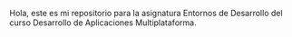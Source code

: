 Hola, este es mi repositorio para la asignatura Entornos de Desarrollo del curso Desarrollo de Aplicaciones Multiplataforma.
